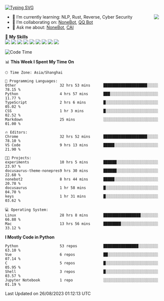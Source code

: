 [![Typing SVG](https://readme-typing-svg.herokuapp.com?size=25&duration=2500&color=8C43EA&vCenter=true&width=200&height=40&lines=Hi+there+%F0%9F%91%8B%F0%9F%8F%BB;I'm+yanyongyu)](https://git.io/typing-svg)

<a href="#">
  <img align="right" src="https://github-readme-stats.vercel.app/api?username=yanyongyu&count_private=true&show_icons=true&bg_color=15,f2f7fd,E0EAFC" />
</a>

- 🌱 I’m currently learning: NLP, Rust, Reverse, Cyber Security
- 👯 I’m collaborating on: [NoneBot](https://github.com/nonebot), [QQ Bot](https://github.com/Mrs4s/go-cqhttp)
- 💬 Ask me about: [NoneBot](https://github.com/nonebot), [CAI](https://github.com/cscs181/CAI)

🌟 **My Skills**  
![](https://img.shields.io/badge/-Python-3e74a2?style=flat-square&logo=Python&logoColor=fff)
![](https://img.shields.io/badge/-Node.js-339933?style=flat-square&logo=Node.js&logoColor=fff)
![](https://img.shields.io/badge/-Vue-4fc08d?style=flat-square&logo=Vue.js&logoColor=fff)
![](https://img.shields.io/badge/-React-2d98ce?style=flat-square&logo=React&logoColor=fff)
![](https://img.shields.io/badge/-Docker-2496ED?style=flat-square&logo=Docker&logoColor=fff)
![](https://img.shields.io/badge/-Linux-000000?style=flat-square&logo=Linux&logoColor=fff)
![](https://img.shields.io/badge/-MySQL-4479A1?style=flat-square&logo=MySQL&logoColor=fff)
![](https://img.shields.io/badge/-Redis-DC382D?style=flat-square&logo=Redis&logoColor=fff)
![](https://img.shields.io/badge/-MongoDB-47A248?style=flat-square&logo=MongoDB&logoColor=fff)

<!--START_SECTION:waka-->
![Code Time](http://img.shields.io/badge/Code%20Time-4%2C763%20hrs%2016%20mins-blue)

📊 **This Week I Spent My Time On** 

```text
🕑︎ Time Zone: Asia/Shanghai

💬 Programming Languages: 
Other                    32 hrs 53 mins      ████████████████████░░░░░   78.15 % 
Python                   4 hrs 57 mins       ███░░░░░░░░░░░░░░░░░░░░░░   11.77 % 
TypeScript               2 hrs 6 mins        █░░░░░░░░░░░░░░░░░░░░░░░░   05.02 % 
CSS                      1 hr 3 mins         █░░░░░░░░░░░░░░░░░░░░░░░░   02.52 % 
Markdown                 25 mins             ░░░░░░░░░░░░░░░░░░░░░░░░░   01.00 % 

🔥 Editors: 
Chrome                   32 hrs 52 mins      ████████████████████░░░░░   78.10 % 
VS Code                  9 hrs 13 mins       █████░░░░░░░░░░░░░░░░░░░░   21.90 % 

🐱‍💻 Projects: 
experiments              10 hrs 5 mins       ██████░░░░░░░░░░░░░░░░░░░   23.97 % 
docusaurus-theme-nonepres9 hrs 30 mins       ██████░░░░░░░░░░░░░░░░░░░   22.60 % 
nonebot2                 8 hrs 44 mins       █████░░░░░░░░░░░░░░░░░░░░   20.78 % 
docusaurus               1 hr 58 mins        █░░░░░░░░░░░░░░░░░░░░░░░░   04.70 % 
keys                     1 hr 31 mins        █░░░░░░░░░░░░░░░░░░░░░░░░   03.62 % 

💻 Operating System: 
Linux                    28 hrs 8 mins       █████████████████░░░░░░░░   66.88 % 
Mac                      13 hrs 56 mins      ████████░░░░░░░░░░░░░░░░░   33.12 % 
```

**I Mostly Code in Python** 

```text
Python                   53 repos            ████████████████░░░░░░░░░   63.10 % 
Vue                      6 repos             ██░░░░░░░░░░░░░░░░░░░░░░░   07.14 % 
C                        5 repos             █░░░░░░░░░░░░░░░░░░░░░░░░   05.95 % 
Shell                    3 repos             █░░░░░░░░░░░░░░░░░░░░░░░░   03.57 % 
Jupyter Notebook         1 repo              ░░░░░░░░░░░░░░░░░░░░░░░░░   01.19 % 
```




 Last Updated on 26/08/2023 01:12:13 UTC
<!--END_SECTION:waka-->
